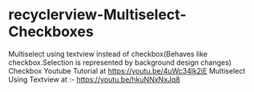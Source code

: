 # recyclerview-Multiselect-Checkboxes

Multiselect using textview instead of checkbox(Behaves like checkbox.Selection is represented by background design changes)
Checkbox Youtube Tutorial at https://youtu.be/4uWc34lk2iE
Multiselect Using Textview at :- https://youtu.be/hkuNNxNxJq8
